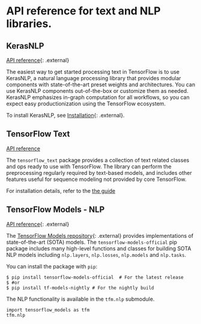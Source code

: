# API reference for text and NLP libraries.

## KerasNLP

[API reference](https://keras.io/api/keras_nlp/){: .external}

The easiest way to get started processing text in TensorFlow is to use KerasNLP,
a natural language processing library that provides modular components with
state-of-the-art preset weights and architectures. You can use KerasNLP
components out-of-the-box or customize them as needed. KerasNLP
emphasizes in-graph computation for all workflows, so you can expect easy
productionization using the TensorFlow ecosystem.

To install KerasNLP, see
[Installation](https://keras.io/keras_nlp/#installation){: .external}.

## TensorFlow Text

[API reference](https://www.tensorflow.org/text/api_docs/python/text)

The `tensorflow_text` package provides a collection of text related classes and
ops ready to use with TensorFlow. The library can perform the preprocessing
regularly required by text-based models, and includes other features useful for
sequence modeling not provided by core TensorFlow.

For installation details, refer to the
[the guide](https://www.tensorflow.org/text/guide/tf_text_intro)

## TensorFlow Models - NLP

[API reference](https://tensorflow.org/api_docs/python/tfm/nlp){: .external}

The
[TensorFlow Models repository](https://github.com/tensorflow/models){: .external}
provides implementations of state-of-the-art (SOTA) models. The
`tensorflow-models-official` pip package includes many high-level functions and
classes for building SOTA NLP models including `nlp.layers`, `nlp.losses`,
`nlp.models` and `nlp.tasks`.

You can install the package with `pip`:

```
$ pip install tensorflow-models-official  # For the latest release
$ #or
$ pip install tf-models-nightly # For the nightly build
```

The NLP functionality is available in the `tfm.nlp` submodule.

```
import tensorflow_models as tfm
tfm.nlp
```
